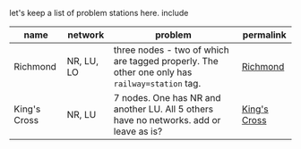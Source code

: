 let's keep a list of problem stations here. include 

name | network | problem | permalink |  
--- | --- | --- | --- |
Richmond | NR, LU, LO | three nodes - two of which are tagged properly. The other one only has `railway=station` tag. | [Richmond]
King's Cross | NR, LU | 7 nodes. One has NR and another LU. All 5 others have no networks. add or leave as is? | [King's Cross]


[Richmond]:http://www.openstreetmap.org/?lat=51.46334&lon=-0.30166&zoom=17
[King's Cross]:http://www.openstreetmap.org/?lat=51.530073&lon=-0.12438&zoom=19